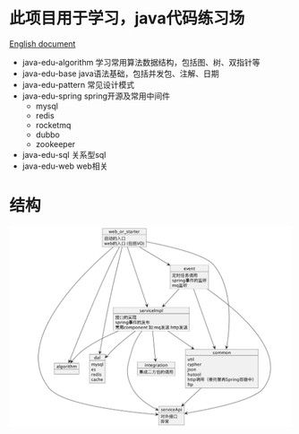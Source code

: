 # 此项目用于学习，java代码练习场

[English document](https://github.com/deipss/java-edu/blob/master/README-en.md)


- java-edu-algorithm 学习常用算法数据结构，包括图、树、双指针等
- java-edu-base java语法基础，包括并发包、注解、日期
- java-edu-pattern 常见设计模式
- java-edu-spring spring开源及常用中间件
  - mysql
  - redis
  - rocketmq
  - dubbo 
  - zookeeper
- java-edu-sql 关系型sql
- java-edu-web web相关

# 结构
![img.png](img.png)
